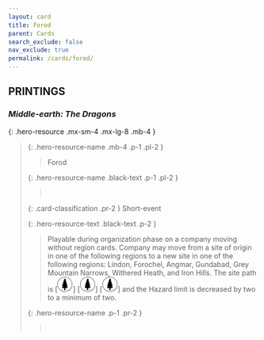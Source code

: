 ```yaml
---
layout: card
title: Forod
parent: Cards
search_exclude: false
nav_exclude: true
permalink: /cards/forod/
---
```


## PRINTINGS


### _Middle-earth: The Dragons_

{: .hero-resource .mx-sm-4 .mx-lg-8 .mb-4 }
> {: .hero-resource-name .mb-4 .p-1 .pl-2 }
> > <div class="card-mp"></div>
> > <div class="card-name">Forod</div>
>
> {: .hero-resource-name .black-text .p-1 .pl-2 }
> > &nbsp;
>
> {: .card-classification .pr-2 }
> Short-event
>
> {: .hero-resource-text .black-text .p-2 }
> > Playable during organization phase on a company moving without region cards. Company may move from a site of origin in one of the following regions to a new site in one of the following regions: Lindon, Forochel, Angmar, Gundabad, Grey Mountain Narrows, Withered Heath, and Iron Hills. The site path is \[![](/assets/images/wilderness.svg)] \[![](/assets/images/wilderness.svg)] \[![](/assets/images/wilderness.svg)] and the Hazard limit is decreased by two to a minimum of two.  
> 
> {: .hero-resource-name .p-1 .pr-2 }
> > <div class="card-shield"></div>
> > <div class="card-corruption">&nbsp;</div>

